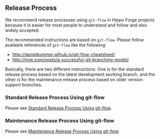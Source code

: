 
## Release Process

We recommend release processes using ```git-flow``` in Hippo Forge projects because it is easier for most people
to understand and follow and also widely accepted.

The recommended instructions are based on ```git-flow```. Please follow available references of ```git-flow``` like the following:

- http://danielkummer.github.io/git-flow-cheatsheet/
- http://nvie.com/posts/a-successful-git-branching-model/

Basically, there are two different instructions. One is for the standard release process based on the latest
development working branch, and the other is for the maintenance release process based on older version support branches.

### Standard Release Process Using git-flow

Please see [Standard Release Process Using git-flow](standard-release-process.html).

### Maintenance Release Process Using git-flow

Please see [Maintenance Release Process Using git-flow](maintenance-release-process.html).
